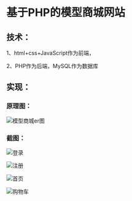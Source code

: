 # 基于PHP的模型商城网站

## 技术：
1、html+css+JavaScript作为前端，<br>

2、PHP作为后端，MySQL作为数据库<br>

## 实现：
### 原理图：
![模型商城er图](https://img-ask.csdn.net/upload/202010/21/1603279012_11656.png)

### 截图：
![登录](https://img-ask.csdn.net/upload/202010/21/1603279023_768226.png)

![注册](https://img-ask.csdn.net/upload/202010/21/1603279037_103104.png)

![首页](https://img-ask.csdn.net/upload/202010/21/1603279046_820015.png)

![购物车](https://img-ask.csdn.net/upload/202010/21/1603279055_63440.png)

